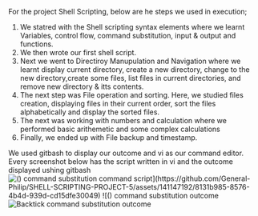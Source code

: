 For the project Shell Scripting, below are he steps we used in execution;
1. We statred with the Shell scripting syntax elements where we learnt Variables, control flow, command substitution, input & output and functions.
2. We then wrote our first shell script.
3. Next we went to Directiroy Manupulation and Navigation where we learnt display current directory, create a new directory, change to the new directory,create some files, list files in current directories, and remove new directory & itts contents.
4. The next step was File operation and sorting. Here, we studied files creation, displaying files in their current order, sort the files alphabetically and display the sorted files.
5. The next was working with numbers and calculation where we performed basic arithemetic and some complex calculations
6. Finally, we ended up with File backup and timestamp.

We used gitbash to display our outcome and vi as our command editor.
Every screenshot below has the script written in vi and the outcome displayed ushing gitbash
![$() command substitution command script](https://github.com/General-Philip/SHELL-SCRIPTING-PROJECT-5/assets/141147192/8131b985-8576-4b4d-939d-cd15dfe30049)
![$() command substitution outcome](https://github.com/General-Philip/SHELL-SCRIPTING-PROJECT-5/assets/141147192/f197f4da-063b-4754-9b0a-185894e739b2)
![Backtick command substitution outcome](https://github.com/General-Philip/SHELL-SCRIPTING-PROJECT-5/assets/141147192/c4633499-6088-47e5-81fb-41c7a25609ce)
